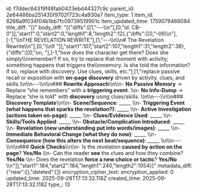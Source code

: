 id: f7ddec64319f48fab0423ebd44327c9c
parent_id: 2e64466ba251435f9702f723c4a930a7
item_type: 1
item_id: 8266a9f034f04b1bb7fc09739519901c
item_updated_time: 1759079466084
title_diff: "[]"
body_diff: "[{\"diffs\":[[1,\"---\\\n\"],[0,\"id: CB-0\"]],\"start1\":0,\"start2\":0,\"length1\":8,\"length2\":12},{\"diffs\":[[0,\"-06\\\n\"],[-1,\"\\\nTHE REVELATION REWRITE\"],[1,\"---\\\n\\\n# The Revelation Rewrite\\\n\"],[0,\"\\\nIf \"]],\"start1\":107,\"start2\":107,\"length1\":31,\"length2\":38},{\"diffs\":[[0,\"on, \"],[-1,\"how does the character get there? Does she simply\\\nremember? If so, try to replace that moment with activity; something happens that triggers the\\\nmemory. Is she told the information? If so, replace with discovery. Use clues, skills, etc.\"],[1,\"replace passive recall or exposition with **on-page discovery** driven by activity, clues, and skills.\\\n\\\n---\\\n\\\n### **Rewrite Approach**\\\n\\\n- **No Passive Memory** → Replace “she remembers” with a **triggering event**.  \\\n- **No Info-Dump** → Replace “she is told” with **discovery** using clues/skills.  \\\n\\\n---\\\n\\\n### **Discovery Template**\\\n\\\n- **Scene/Sequence**: _____  \\\n- **Triggering Event (what happens that sparks the revelation?)**: _____  \\\n- **Active Investigation (actions taken on-page)**: _____  \\\n- **Clues/Evidence Used**: _____  \\\n- **Skills/Tools Applied**: _____  \\\n- **Obstacle/Complication Introduced**: _____  \\\n- **Revelation (new understanding put into words/images)**: _____  \\\n- **Immediate Behavioral Change (what they do now)**: _____  \\\n- **Consequence (how this alters the next beat/sequence)**: _____  \\\n\\\n---\\\n\\\n### **Quick Checks**\\\n\\\n- Is the revelation **caused by action on the page**? **Yes/No**  \\\n- Can the reader **see** the clues and how they combine? **Yes/No**  \\\n- Does the revelation **force a new choice or tactic**? **Yes/No**  \\\n\"]],\"start1\":184,\"start2\":184,\"length1\":240,\"length2\":1054}]"
metadata_diff: {"new":{},"deleted":[]}
encryption_cipher_text: 
encryption_applied: 0
updated_time: 2025-09-28T17:13:32.118Z
created_time: 2025-09-28T17:13:32.118Z
type_: 13